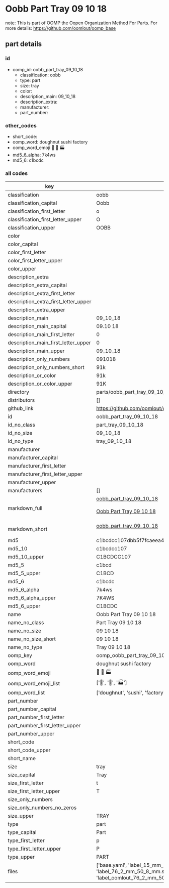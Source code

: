 # Oobb Part Tray 09 10 18  

note: This is part of OOMP the Oopen Organization Method For Parts. For more details: https://github.com/oomlout/oomp_base

##  part details





### id
* oomp_id: oobb_part_tray_09_10_18
  * classification: oobb
  * type: part
  * size: tray
  * color: 
  * description_main: 09_10_18
  * description_extra: 
  * manufacturer: 
  * part_number: 

### other_codes
* short_code: 
* oomp_word: doughnut sushi factory
* oomp_word_emoji :doughnut: :sushi: :factory:
* md5_6_alpha: 7k4ws
* md5_6: c1bcdc

### all codes 
| key | value |  
| --- | --- |  
| classification | oobb |  
| classification_capital | Oobb |  
| classification_first_letter | o |  
| classification_first_letter_upper | O |  
| classification_upper | OOBB |  
| color |  |  
| color_capital |  |  
| color_first_letter |  |  
| color_first_letter_upper |  |  
| color_upper |  |  
| description_extra |  |  
| description_extra_capital |  |  
| description_extra_first_letter |  |  
| description_extra_first_letter_upper |  |  
| description_extra_upper |  |  
| description_main | 09_10_18 |  
| description_main_capital | 09.10 18 |  
| description_main_first_letter | 0 |  
| description_main_first_letter_upper | 0 |  
| description_main_upper | 09_10_18 |  
| description_only_numbers | 091018 |  
| description_only_numbers_short | 91k |  
| description_or_color | 91k |  
| description_or_color_upper | 91K |  
| directory | parts/oobb_part_tray_09_10_18 |  
| distributors | [] |  
| github_link | https://github.com/oomlout/oomlout_oomp_part_src/tree/main/parts/oobb_part_tray_09_10_18/working |  
| id | oobb_part_tray_09_10_18 |  
| id_no_class | part_tray_09_10_18 |  
| id_no_size | 09_10_18 |  
| id_no_type | tray_09_10_18 |  
| manufacturer |  |  
| manufacturer_capital |  |  
| manufacturer_first_letter |  |  
| manufacturer_first_letter_upper |  |  
| manufacturer_upper |  |  
| manufacturers | [] |  
| markdown_full | [oobb_part_tray_09_10_18](https://github.com/oomlout/oomlout_oomp_part_src/tree/main/parts/oobb_part_tray_09_10_18/working)<br>[](https://github.com/oomlout/oomlout_oomp_part_src/tree/main/parts/oobb_part_tray_09_10_18/working)<br>[Oobb Part Tray 09 10 18](https://github.com/oomlout/oomlout_oomp_part_src/tree/main/parts/oobb_part_tray_09_10_18/working)<br><br> |  
| markdown_short | [oobb_part_tray_09_10_18](https://github.com/oomlout/oomlout_oomp_part_src/tree/main/parts/oobb_part_tray_09_10_18/working)<br><br> |  
| md5 | c1bcdcc107dbb5f7fcaeea4b0ebc7ded |  
| md5_10 | c1bcdcc107 |  
| md5_10_upper | C1BCDCC107 |  
| md5_5 | c1bcd |  
| md5_5_upper | C1BCD |  
| md5_6 | c1bcdc |  
| md5_6_alpha | 7k4ws |  
| md5_6_alpha_upper | 7K4WS |  
| md5_6_upper | C1BCDC |  
| name | Oobb Part Tray 09 10 18 |  
| name_no_class | Part Tray 09 10 18 |  
| name_no_size | 09 10 18 |  
| name_no_size_short | 09 10 18 |  
| name_no_type | Tray 09 10 18 |  
| oomp_key | oomp_oobb_part_tray_09_10_18 |  
| oomp_word | doughnut sushi factory |  
| oomp_word_emoji | :doughnut: :sushi: :factory: |  
| oomp_word_emoji_list | [':doughnut:', ':sushi:', ':factory:'] |  
| oomp_word_list | ['doughnut', 'sushi', 'factory'] |  
| part_number |  |  
| part_number_capital |  |  
| part_number_first_letter |  |  
| part_number_first_letter_upper |  |  
| part_number_upper |  |  
| short_code |  |  
| short_code_upper |  |  
| short_name |  |  
| size | tray |  
| size_capital | Tray |  
| size_first_letter | t |  
| size_first_letter_upper | T |  
| size_only_numbers |  |  
| size_only_numbers_no_zeros |  |  
| size_upper | TRAY |  
| type | part |  
| type_capital | Part |  
| type_first_letter | p |  
| type_first_letter_upper | P |  
| type_upper | PART |  
| files | ['base.yaml', 'label_15_mm_30_mm.pdf', 'label_15_mm_30_mm.svg', 'label_76_2_mm_50_8_mm.pdf', 'label_76_2_mm_50_8_mm.svg', 'label_oomlout_76_2_mm_50_8_mm.pdf', 'label_oomlout_76_2_mm_50_8_mm.svg', 'readme.md', 'working.json', 'working.yaml'] |  
